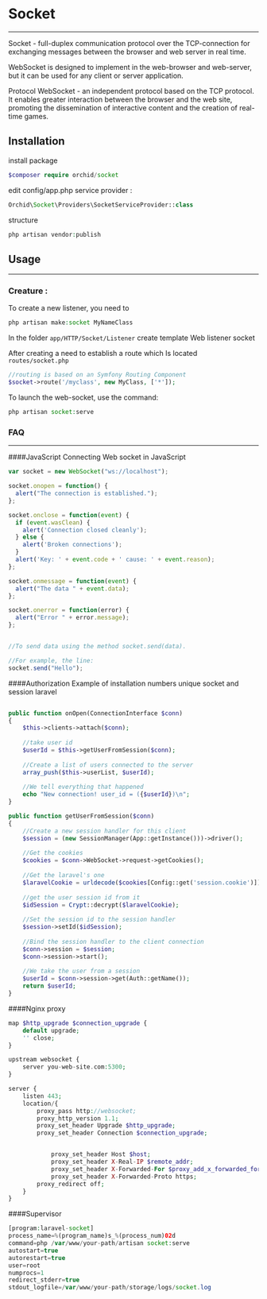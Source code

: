 # Socket
----------

Socket - full-duplex communication protocol over the TCP-connection for exchanging messages between the browser and web server in real time.

WebSocket is designed to implement in the web-browser and web-server, but it can be used for any client or server application.

Protocol WebSocket - an independent protocol based on the TCP protocol. It enables greater interaction between the browser and the web site, promoting the dissemination of interactive content and the creation of real-time games.


## Installation

install package

```php
$composer require orchid/socket
```

edit config/app.php service provider :

```php
Orchid\Socket\Providers\SocketServiceProvider::class
```

structure

```php
php artisan vendor:publish
```


## Usage
----------

### Creature :
	
To create a new listener, you need to	
```php
php artisan make:socket MyNameClass
```

In the folder `app/HTTP/Socket/Listener` create template Web listener socket

After creating a need to establish a route which Is located `routes/socket.php`

```php
//routing is based on an Symfony Routing Component
$socket->route('/myclass', new MyClass, ['*']);
```

To launch the web-socket, use the command:
```php
php artisan socket:serve
```

### FAQ
----------


####JavaScript
Connecting Web socket in JavaScript

```javascript
var socket = new WebSocket("ws://localhost");

socket.onopen = function() {
  alert("The connection is established.");
};

socket.onclose = function(event) {
  if (event.wasClean) {
    alert('Connection closed cleanly');
  } else {
    alert('Broken connections'); 
  }
  alert('Key: ' + event.code + ' cause: ' + event.reason);
};

socket.onmessage = function(event) {
  alert("The data " + event.data);
};

socket.onerror = function(error) {
  alert("Error " + error.message);
};


//To send data using the method socket.send(data).

//For example, the line:
socket.send("Hello");

```



####Authorization
Example of installation numbers unique socket and session laravel
```php

public function onOpen(ConnectionInterface $conn)
{
    $this->clients->attach($conn);
    
    //take user id
    $userId = $this->getUserFromSession($conn);
    
    //Create a list of users connected to the server
    array_push($this->userList, $userId);
    
    //We tell everything that happened
    echo "New connection! user_id = ({$userId})\n";
}

public function getUserFromSession($conn)
{
    //Create a new session handler for this client
    $session = (new SessionManager(App::getInstance()))->driver();
    
    //Get the cookies
    $cookies = $conn->WebSocket->request->getCookies();
    
    //Get the laravel's one
    $laravelCookie = urldecode($cookies[Config::get('session.cookie')]);
    
    //get the user session id from it
    $idSession = Crypt::decrypt($laravelCookie);
    
    //Set the session id to the session handler
    $session->setId($idSession);
    
    //Bind the session handler to the client connection
    $conn->session = $session;
    $conn->session->start();
    
    //We take the user from a session
    $userId = $conn->session->get(Auth::getName());
    return $userId;
}

```


####Nginx proxy

```php
map $http_upgrade $connection_upgrade {
    default upgrade;
    '' close;
}

upstream websocket {
    server you-web-site.com:5300;
}

server {
    listen 443;
    location/{
        proxy_pass http://websocket;
        proxy_http_version 1.1;
        proxy_set_header Upgrade $http_upgrade;
        proxy_set_header Connection $connection_upgrade;


            proxy_set_header Host $host;
            proxy_set_header X-Real-IP $remote_addr;
            proxy_set_header X-Forwarded-For $proxy_add_x_forwarded_for;
            proxy_set_header X-Forwarded-Proto https;
        proxy_redirect off;
    }
}
```


####Supervisor

```php
[program:laravel-socket]
process_name=%(program_name)s_%(process_num)02d
command=php /var/www/your-path/artisan socket:serve
autostart=true
autorestart=true
user=root
numprocs=1
redirect_stderr=true
stdout_logfile=/var/www/your-path/storage/logs/socket.log
```

